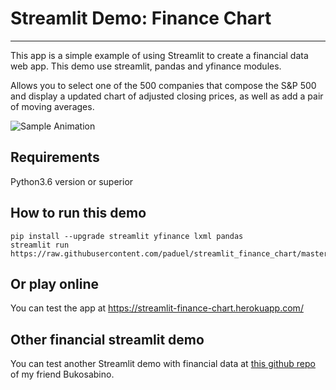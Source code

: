 # Streamlit Demo: Finance Chart
---
This app is a simple example of using Streamlit to create a financial data web app.
This demo use streamlit, pandas and yfinance modules.

Allows you to select one of the 500 companies that compose the S&P 500 and
display a updated chart of adjusted closing prices, as well as add a pair of
moving averages.

![Sample Animation](https://raw.githubusercontent.com/paduel/streamlit_finance_chart/master/sample.gif "Sample Animation")

## Requirements

Python3.6 version or superior


## How to run this demo
```
pip install --upgrade streamlit yfinance lxml pandas
streamlit run https://raw.githubusercontent.com/paduel/streamlit_finance_chart/master/app.py
```
## Or play online

You can test the app at https://streamlit-finance-chart.herokuapp.com/

## Other financial streamlit demo

You can test another Streamlit demo with financial data at [this github repo](https://github.com/bukosabino/streamlit-demo-financial-eda) of my friend Bukosabino.
